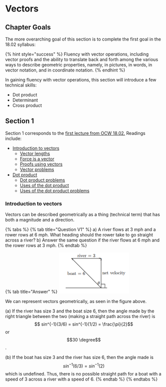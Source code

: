 # Vectors

## Chapter Goals

The more overarching goal of this section is to complete the first goal in the 18.02 syllabus:

{% hint style="success" %}
Fluency with vector operations, including vector proofs and the ability to translate back and forth among the various ways to describe geometric properties, namely, in pictures, in words, in vector notation, and in coordinate notation.
{% endhint %}

In gaining fluency with vector operations, this section will introduce a few technical skills:

* Dot product
* Determinant
* Cross product

## Section 1

Section 1 corresponds to the [first lecture from OCW 18.02.](https://ocw.mit.edu/courses/mathematics/18-02sc-multivariable-calculus-fall-2010/1.-vectors-and-matrices/part-a-vectors-determinants-and-planes/session-1-vectors) Readings include:

* [Introduction to vectors](https://ocw.mit.edu/courses/mathematics/18-02sc-multivariable-calculus-fall-2010/1.-vectors-and-matrices/part-a-vectors-determinants-and-planes/session-1-vectors/MIT18_02SC_notes_0.pdf)
  * [Vector lengths](https://ocw.mit.edu/courses/mathematics/18-02sc-multivariable-calculus-fall-2010/1.-vectors-and-matrices/part-a-vectors-determinants-and-planes/session-1-vectors/MIT18_02SC_we_2_comb.pdf)
  * [Force is a vector](https://ocw.mit.edu/courses/mathematics/18-02sc-multivariable-calculus-fall-2010/1.-vectors-and-matrices/part-a-vectors-determinants-and-planes/session-1-vectors/MIT18_02SC_we_3_comb.pdf)
  * [Proofs using vectors](https://ocw.mit.edu/courses/mathematics/18-02sc-multivariable-calculus-fall-2010/1.-vectors-and-matrices/part-a-vectors-determinants-and-planes/session-1-vectors/MIT18_02SC_we_4_comb.pdf)
  * [Vector problems](https://ocw.mit.edu/courses/mathematics/18-02sc-multivariable-calculus-fall-2010/1.-vectors-and-matrices/part-a-vectors-determinants-and-planes/session-1-vectors/MIT18_02SC_pb_1_quest.pdf)
* [Dot product](https://ocw.mit.edu/courses/mathematics/18-02sc-multivariable-calculus-fall-2010/1.-vectors-and-matrices/part-a-vectors-determinants-and-planes/session-2-dot-products/MIT18_02SC_notes_1.pdf)
  * [Dot product problems](https://ocw.mit.edu/courses/mathematics/18-02sc-multivariable-calculus-fall-2010/1.-vectors-and-matrices/part-a-vectors-determinants-and-planes/session-2-dot-products/MIT18_02SC_pb_2_quest.pdf)
  * [Uses of the dot product](https://ocw.mit.edu/courses/mathematics/18-02sc-multivariable-calculus-fall-2010/1.-vectors-and-matrices/part-a-vectors-determinants-and-planes/session-3-uses-of-the-dot-product-lengths-and-angles/MIT18_02SC_we_5_comb.pdf)
  * [Uses of the dot product problems](https://ocw.mit.edu/courses/mathematics/18-02sc-multivariable-calculus-fall-2010/1.-vectors-and-matrices/part-a-vectors-determinants-and-planes/session-3-uses-of-the-dot-product-lengths-and-angles/MIT18_02SC_pb_3_quest.pdf)

### Introduction to vectors

Vectors can be described geometrically as a thing \(technical term\) that has both a magnitude and a direction. 

{% tabs %}
{% tab title="Question V1" %}
a\) A river flows at 3 mph and a rower rows at 6 mph. What heading should the rower take to go straight across a river? b\) Answer the same question if the river flows at 6 mph and the rower rows at 3 mph.
{% endtab %}

{% tab title="Answer" %}
![Geometric setup to V1](../.gitbook/assets/river.PNG)

  
We can represent vectors geometrically, as seen in the figure above.

\(a\) If the river has size 3 and the boat size 6, then the angle made by the right triangle between the two \(making a straight path across the river\) is $$ sin^{-1}(3/6) =  sin^{-1}(1/2) =  \frac{\pi}{2}$$ or $$30 \degree$$. 

\(b\) If the boat has size 3 and the river has size 6, then the angle made is $$sin^{-1}(6/3) = sin^{-1}(2)$$which is undefined. Thus, there is no possible straight path for a boat with a speed of 3 across a river with a speed of 6.
{% endtab %}
{% endtabs %}



### 





